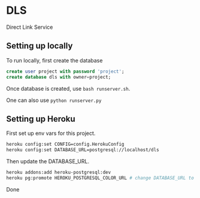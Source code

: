 # DLS

Direct Link Service


## Setting up locally

To run locally, first create the database

```sql
create user project with password 'project';
create database dls with owner=project;
```
Once database is created, use `bash runserver.sh`.

One can also use `python runserver.py`


## Setting up Heroku

First set up env vars for this project.

```bash
heroku config:set CONFIG=config.HerokuConfig 
heroku config:set DATABASE_URL=postgresql://localhost/dls 
```

Then update the DATABASE_URL.

```bash
heroku addons:add heroku-postgresql:dev
heroku pg:promote HEROKU_POSTGRESQL_COLOR_URL # change DATABASE_URL to heroku's database
```

Done